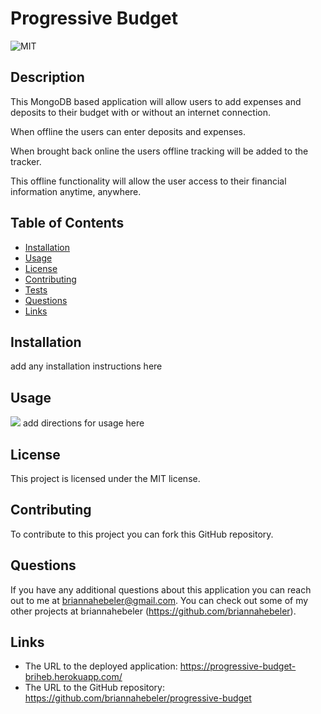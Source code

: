 # Progressive Budget
![MIT](https://img.shields.io/badge/license-MIT-blueviolet)

## Description 
This MongoDB based application will allow users to add expenses and deposits to their budget with or without an internet connection.

When offline the users can enter deposits and expenses.

When brought back online the users offline tracking will be added to the tracker.

This offline functionality will allow the user access to their financial information anytime, anywhere. 

## Table of Contents  
* [Installation](#installation)
* [Usage](#usage)
* [License](#license)
* [Contributing](#contributing)
* [Tests](#tests)
* [Questions](#questions)
* [Links](#links)

## Installation
add any installation instructions here

## Usage 
![](./public/assets/images/#)
add directions for usage here

## License
This project is licensed under the MIT license.

## Contributing
To contribute to this project you can fork this GitHub repository.

## Questions
If you have any additional questions about this application you can reach out to me at briannahebeler@gmail.com.
You can check out some of my other projects at briannahebeler (https://github.com/briannahebeler).

## Links
* The URL to the deployed application: https://progressive-budget-briheb.herokuapp.com/
* The URL to the GitHub repository: https://github.com/briannahebeler/progressive-budget